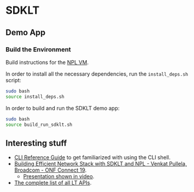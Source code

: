 # SDKLT

## Demo App

### Build the Environment

Build instructions for the [NPL VM](https://broadcom.ent.box.com/v/NCS-Community-June-2019).

In order to install all the necessary dependencies, run the `install_deps.sh` script:

```bash
sudo bash
source install_deps.sh
```
     
In order to build and run the SDKLT demo app:
```bash
sudo bash
source build_run_sdklt.sh
```

## Interesting stuff

* [CLI Reference Guide](https://broadcom-network-switching-software.github.io/CLI_Reference/) to get familiarized with using the CLI shell.
* [Building Efficient Network Stack with SDKLT and NPL - Venkat Pullela, Broadcom - ONF Connect 19](https://youtu.be/yOWTpSa-fTQ).  
  * [Presentation shown in video](https://www.opennetworking.org/wp-content/uploads/2019/09/3.30pm-Venkat-Pullela-Efficient-Network-Stack-with-SDKLT-NPL.pdf).
* [The complete list of all LT APIs](https://broadcom-network-switching-software.github.io/Documentation/bcmlt/html/bcmlt_8h.html).
    